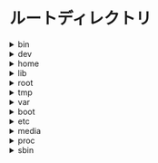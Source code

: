 # ルートディレクトリ

<details><summary>bin</summary>

通常のコマンドなどのバイナリファイルがおかれる

</details>

<details><summary>dev</summary>

特殊デバイスファイル

## ディレクトリ

<details><summary>tty</summary>

`dev/tty1`のように端末をファイルのように扱っており、

ここのファイルに標準入力するとコンソールに標準出力される。

特に直接触る必要はない。

</details>

</details>

<details><summary>home</summary>

一般ユーザのホームディレクトリがおかれる

</details>

<details><summary>lib</summary>

ライブラリがおかれる

</details>

<details><summary>root</summary>

rootのホームディレクトリがおかれる

</details>

<details><summary>tmp</summary>

一時的に作成されるファイルがおかれる

</details>

<details><summary>var</summary>

ログファイルなど頻繁に変更されるファイルがおかれる

</details>

<details><summary>boot</summary>

起動時に必要なファイル

</details>

<details><summary>etc</summary>

各種プログラムの設定ファイルなどがおかれる

## ディレクトリ

<details><summary>passwd</summary>

ユーザー情報が保存される。

フォーマット

```
username:user_id:group_id:etc:homedirectry_path:shell_path
```

例

```
student:1000:1000:student:/home/student:/bin/bash
```

</details>

<details><summary>group</summary>

グループ情報が格納される。

フォーマット

group_name:x:group_id:user[,...]

例

wheel:x:10:student

</details>

<details><summary>fstab</summary>

OS起動時にマウントするファイルシステムの一覧

フォーマット

`{hard_id | device_name}path file_system mount_options backup_flag system_check_flag`

</details>

</details>

<details><summary>media</summary>

一時的なマウントポイントなどが置かれる

</details>

<details><summary>proc</summary>

動作中のOSの情報などがおかれる

</details>

<details><summary>sbin</summary>

管理者用のコマンドがおかれる

</details>
